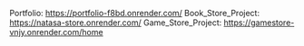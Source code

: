 Portfolio: https://portfolio-f8bd.onrender.com/
Book_Store_Project: https://natasa-store.onrender.com/
Game_Store_Project: https://gamestore-vnjy.onrender.com/home
